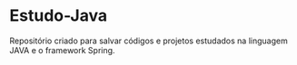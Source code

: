 # Estudo-Java

Repositório criado para salvar códigos e projetos estudados na linguagem JAVA e o framework Spring.
